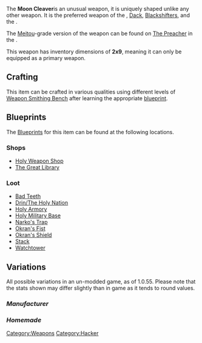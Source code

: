 The **Moon Cleaver**is an unusual weapon, it is uniquely shaped unlike
any other weapon. It is the preferred weapon of the [](Cannibal_Grand_Wizard.md), [Dack](Dack.md "wikilink"),
[Blackshifters](Blackshifters.md "wikilink"), and the [](Preacher_Cult.md).

The [Meitou](Meitou.md "wikilink")-grade version of the weapon can be found
on [The Preacher](The_Preacher.md "wikilink") in the [](Cult_Village.md).

This weapon has inventory dimensions of **2x9**, meaning it can only be
equipped as a primary weapon.

## Crafting

This item can be crafted in various qualities using different levels of
[Weapon Smithing Bench](Weapon_Smithing_Bench.md "wikilink") after learning
the appropriate [blueprint](Blueprints.md "wikilink").

## Blueprints

The [Blueprints](Blueprints.md "wikilink") for this item can be found at
the following locations.

### Shops

- [Holy Weapon Shop](Holy_Weapon_Shop.md "wikilink")
- [The Great Library](The_Great_Library.md "wikilink")

### Loot

- [Bad Teeth](Bad_Teeth.md "wikilink")
- [Drin/The Holy Nation](03%20-%20Projects%20&%20Wikis/Kenshi/Kenshi%20Wiki/Kenshi%20Wiki%20Template/Drin/The_Holy_Nation.md "wikilink")
- [Holy Armory](Holy_Armory.md "wikilink")
- [Holy Military Base](Holy_Military_Base.md "wikilink")
- [Narko's Trap](Narko's_Trap.md "wikilink")
- [Okran's Fist](Okran's_Fist.md "wikilink")
- [Okran's Shield](Okran's_Shield.md "wikilink")
- [Stack](Stack.md "wikilink")
- [Watchtower](Watchtower.md "wikilink")

## Variations

All possible variations in an un-modded game, as of 1.0.55. Please note
that the stats shown may differ slightly than in game as it tends to
round values.

### *Manufacturer*

### *Homemade*

[Category:Weapons](Category:Weapons "wikilink")
[Category:Hacker](Category:Hacker "wikilink")